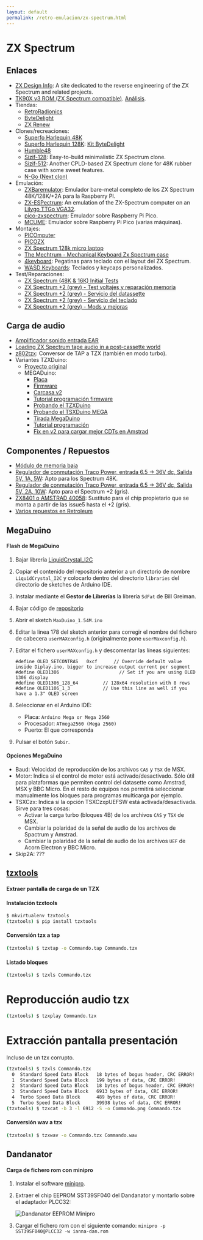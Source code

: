 ```yaml
---
layout: default
permalink: /retro-emulacion/zx-spectrum.html
---
```


# ZX Spectrum

## Enlaces

* [ZX Design Info](http://www.zxdesign.info/): A site dedicated to the reverse engineering of the ZX Spectrum and related projects.
* [TK90X v3 ROM (ZX Spectrum compatible)](https://sites.google.com/view/rodolfoguerra). [Análisis](https://www.elmundodelspectrum.com/lanzada-nueva-rom-para-los-tk90x-con-multiples-mejoras/).
* Tiendas:
    * [RetroRadionics](https://retroradionics.co.uk/)
    * [ByteDelight](https://www.bytedelight.com/)
    * [ZX Renew](https://zxrenew.co.uk/)
* Clones/recreaciones:
    * [Superfo Harlequin 48K](http://trastero.speccy.org/cosas/JL/Harlequin/superfo1.html)
    * [Superfo Harlequin 128K](http://trastero.speccy.org/cosas/JL/Superfo-Harlequin-128K/128K.html): [Kit ByteDelight](https://www.bytedelight.com/?product=harlequin-128k-rev-2d-black-large-diy-kit)
    * [Humble48](https://www.8bits4ever.net/product-page/humble48)
    * [Sizif-128](https://github.com/UzixLS/zx-sizif-128): Easy-to-build minimalistic ZX Spectrum clone.
    * [Sizif-512](https://github.com/UzixLS/zx-sizif-512): Another CPLD-based ZX Spectrum clone for 48K rubber case with some sweet features.
    * [N-Go (Next clon)](https://manuferhi.com/c/n-go)
* Emulación:
    * [ZXBaremulator](https://zxmini.speccy.org/es/index.html): Emulador bare-metal completo de los ZX Spectrum 48K/128K/+2A para la Raspberry PI.
    * [ZX-ESPectrum](https://github.com/dcrespo3d/ZX-ESPectrum-Wiimote/tree/lilygo-ttgo-vga32): An emulation of the ZX-Spectrum computer on an [Lilygo TTGo VGA32](https://es.aliexpress.com/item/33014937190.html).
    * [pico-zxspectrum](https://github.com/fruit-bat/pico-zxspectrum): Emulador sobre Raspberry Pi Pico.
    * [MCUME](https://github.com/Jean-MarcHarvengt/MCUME): Emulador sobre Raspberry Pi Pico (varias máquinas).
* Montajes:
    * [PICOmputer](https://www.tindie.com/products/bobricius/picomputer-rp2040-raspbbery-pico-qwerty-devkit/)
    * [PICOZX](https://www.tindie.com/products/bobricius/picozx-zx-spectrum-128k-vga-emulator-on-rpi-pico/)
    * [ZX Spectrum 128k micro laptop](https://github.com/Airrr17/ZX_Spectrum_micro_laptop)
    * [The Mechtrum - Mechanical Keyboard Zx Spectrum case](https://leesmithsworkshop.co.uk/products/the-mechtrum-mechanical-keyboard-zx-spectrum-case?variant=42636274696330)
    * [4keyboard](https://www.4keyboard.com/commodore-keyboard-stickers/647-sinclair-zx-spectrum-non-transparent-keyboard-stickers.html#/21-key_size-11x13/32-background_color-black): Pegatinas para teclado con el layout del ZX Spectrum.
    * [WASD Keyboards](https://www.wasdkeyboards.com/): Teclados y keycaps personalizados.
* Test/Reparaciones:
    * [ZX Spectrum (48K & 16K) Initial Tests](https://www.youtube.com/watch?v=IzgCmldm2H4)
    * [ZX Spectrum +2 (grey) - Test voltajes y reparación memoria](https://www.youtube.com/watch?v=-At26HSvP08)
    * [ZX Spectrum +2 (grey) - Servicio del datassette](https://www.youtube.com/watch?v=98erYiLb5Is)
    * [ZX Spectrum +2 (grey) - Servicio del teclado](https://www.youtube.com/watch?v=Lf2UOqbN4eQ)
    * [ZX Spectrum +2 (grey) - Mods y mejoras](https://www.youtube.com/watch?v=vquSJH5RhrQ)

## Carga de audio

* [Amplificador sonido entrada EAR](http://trastero.speccy.org/cosas/JL/ampli/Amplificador.html)
* [Loading ZX Spectrum tape audio in a post-cassette world](https://retrocomputing.stackexchange.com/questions/773/loading-zx-spectrum-tape-audio-in-a-post-cassette-world)
* [z802tzx](https://github.com/rcmolina/z802tzx3): Conversor de TAP a TZX (también en modo turbo).
* Variantes TZXDuino:
    * [Proyecto original](https://github.com/sadken/TZXDuino)
    * MEGADuino:
        * [Placa](https://github.com/merlinkv/MegaDuino_PM_1.3)
        * [Firmware](https://github.com/merlinkv/MegaDuino_1.0_Firmware)
        * [Carcasa v2](https://www.thingiverse.com/thing:4290318)
        * [Tutorial programación firmware](https://www.winuaespanol.com/phpbb3/viewtopic.php?p=5116#p5116)
        * [Probando el TZXDuino](https://www.va-de-retro.com/foros/viewtopic.php?t=5541)
        * [Probando el TSXDuino MEGA](https://www.va-de-retro.com/foros/viewtopic.php?t=8488)
        * [Tirada MegaDuino](https://www.va-de-retro.com/foros/viewtopic.php?t=8496)
        * [Tutorial programación](https://www.winuaespanol.com/phpbb3/viewtopic.php?p=5116#p5116)
        * [Fix en v2 para cargar mejor CDTs en Amstrad](https://www.winuaespanol.com/phpbb3/viewtopic.php?p=5309#p5309)

## Componentes / Repuestos

* [Módulo de memoria baja](http://zx.zigg.net/LRR/)
* [Regulador de conmutación Traco Power, entrada 6.5 → 36V dc, Salida 5V, 1A, 5W](https://es.aliexpress.com/item/1005004932862811.html): Apto para los Spectrum 48K.
* [Regulador de conmutación Traco Power, entrada 6.5 → 36V dc, Salida 5V, 2A, 10W](https://es.aliexpress.com/item/1005003097722474.html): Apto para el Spectrum +2 (gris).
* [ZX8401 o AMSTRAD 40058](https://trastero.speccy.org/cosas/JL/pcf1306p/PCF1306P.html): Sustituto para el chip propietario que se monta a partir de las issue5 hasta el +2 (gris).
* [Varios repuestos en Retroleum](https://www.retroleum.co.uk/spectrum-connectors)

## MegaDuino

#### Flash de MegaDuino

1. Bajar librería [LiquidCrystal_I2C](https://github.com/merlinkv/MaxDuino_Libraries_for_1.54M)
2. Copiar el contenido del repositorio anterior a un directorio de nombre `LiquidCrystal_I2C` y colocarlo dentro del directorio `libraries` del directorio de sketches de Arduino IDE.
3. Instalar mediante el **Gestor de Librerías** la librería `SdFat` de Bill Greiman.
4. Bajar código de [repositorio](https://github.com/merlinkv/MaxDuino_1.54M)
5. Abrir el sketch `MaxDuino_1.54M.ino`
6. Editar la linea 178 del sketch anterior para corregir el nombre del fichero de cabecera `userMAXconfig.h` (originalmente pone `userMaxconfig.h`).
7. Editar el fichero `userMAXconfig.h` y descomentar las líneas siguientes:

    ```
    #define OLED_SETCONTRAS   0xcf      // Override default value inside Diplay.ino, bigger to increase output current per segment
    #define OLED1306                      // Set if you are using OLED 1306 display
    #define OLED1306_128_64         // 128x64 resolution with 8 rows
    #define OLED1106_1_3            // Use this line as well if you have a 1.3" OLED screen
    ```

8. Seleccionar en el Arduino IDE:

    * Placa: `Arduino Mega or Mega 2560`
    * Procesador: `ATmega2560 (Mega 2560)`
    * Puerto: El que corresponda

9. Pulsar el botón `Subir`.

#### Opciones MegaDuino

* Baud: Velocidad de reproducción de los archivos `CAS` y `TSX` de MSX.
* Motor: Indica si el control de motor está activado/desactivado. Sólo útil para plataformas que permiten control del datasette como Amstrad, MSX y BBC Micro. En el resto de equipos nos permitirá seleccionar manualmente los bloques para programas multicarga por ejemplo.
* TSXCzx: Indica si la opción TSXCzxpUEFSW está activada/desactivada. Sirve para tres cosas:
    * Activar la carga turbo (bloques 4B) de los archivos `CAS` y `TSX` de MSX.
    * Cambiar la polaridad de la señal de audio de los archivos de Spactrum y Amstrad.
    * Cambiar la polaridad de la señal de audio de los archivos `UEF` de Acorn Electron y BBC Micro.
* Skip2A: ???

## [tzxtools](https://shredzone.org/docs/tzxtools/)

#### Extraer pantalla de carga de un TZX



#### Instalación tzxtools

```bash
$ mkvirtualenv tzxtools
(tzxtools) $ pip install tzxtools
```

#### Conversión tzx a tap

```bash
(tzxtools) $ tzxtap -o Commando.tap Commando.tzx
```

#### Listado bloques

```bash
(tzxtools) $ tzxls Commando.tzx
```

# Reproducción audio tzx

```bash
(tzxtools) $ tzxplay Commando.tzx
```

# Extracción pantalla presentación

Incluso de un tzx corrupto.

```bash
(tzxtools) $ tzxls Commando.tzx
  0  Standard Speed Data Block   18 bytes of bogus header, CRC ERROR!
  1  Standard Speed Data Block   199 bytes of data, CRC ERROR!
  2  Standard Speed Data Block   18 bytes of bogus header, CRC ERROR!
  3  Standard Speed Data Block   6913 bytes of data, CRC ERROR!
  4  Turbo Speed Data Block      489 bytes of data, CRC ERROR!
  5  Turbo Speed Data Block      39938 bytes of data, CRC ERROR!
(tzxtools) $ tzxcat -b 3 -l 6912 -S -o Commando.png Commando.tzx
```

#### Conversión wav a tzx

```bash
(tzxtools) $ tzxwav -o Commando.tzx Commando.wav
```

## Dandanator

#### Carga de fichero rom con minipro

1. Instalar el software [minipro](https://gitlab.com/DavidGriffith/minipro#installation-on-linux).
2. Extraer el chip EEPROM SST39SF040 del Dandanator y montarlo sobre el adaptador PLCC32:

    ![Dandanator EEPROM Minipro](/images/pages/dandanator_eeprom_minipro.jpg)

3. Cargar el fichero rom con el siguiente comando: `minipro -p SST39SF040@PLCC32 -w ianna-dan.rom`